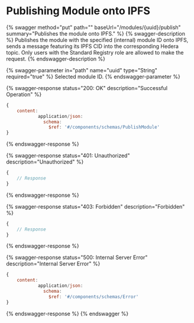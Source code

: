 # Publishing Module onto IPFS

{% swagger method="put" path="" baseUrl="/modules/{uuid}/publish" summary="Publishes the module onto IPFS." %}
{% swagger-description %}
Publishes the module with the specified (internal) module ID onto IPFS, sends a message featuring its IPFS CID into the corresponding Hedera topic. Only users with the Standard Registry role are allowed to make the request.
{% endswagger-description %}

{% swagger-parameter in="path" name="uuid" type="String" required="true" %}
Selected module ID.
{% endswagger-parameter %}

{% swagger-response status="200: OK" description="Successful Operation" %}
```javascript
{
    content:
            application/json:
              schema:
                $ref: '#/components/schemas/PublishModule'
}
```
{% endswagger-response %}

{% swagger-response status="401: Unauthorized" description="Unauthorized" %}
```javascript
{
    // Response
}
```
{% endswagger-response %}

{% swagger-response status="403: Forbidden" description="Forbidden" %}
```javascript
{
    // Response
}
```
{% endswagger-response %}

{% swagger-response status="500: Internal Server Error" description="Internal Server Error" %}
```javascript
{
    content:
            application/json:
              schema:
                $ref: '#/components/schemas/Error'
}
```
{% endswagger-response %}
{% endswagger %}
